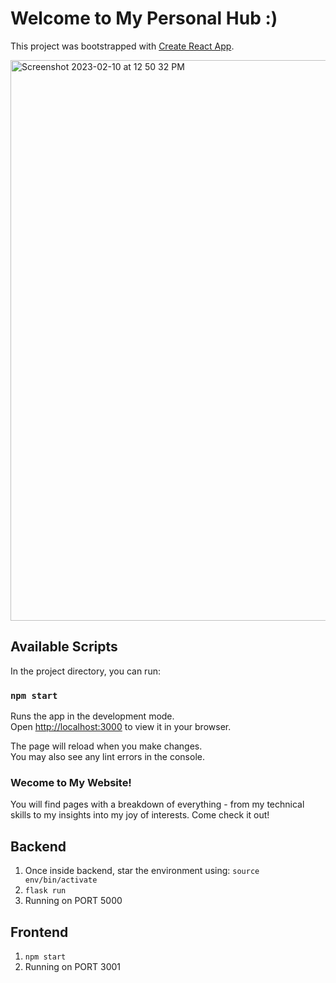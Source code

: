 # Welcome to My Personal Hub :)

This project was bootstrapped with [Create React App](https://github.com/facebook/create-react-app).

<img width="897" alt="Screenshot 2023-02-10 at 12 50 32 PM" src="https://user-images.githubusercontent.com/19063276/218195023-676329af-25b8-4eb6-be2a-f1e218b2934e.png">

## Available Scripts

In the project directory, you can run:

### `npm start`

Runs the app in the development mode.\
Open [http://localhost:3000](http://localhost:3000) to view it in your browser.

The page will reload when you make changes.\
You may also see any lint errors in the console.

### Wecome to My Website!

You will find pages with a breakdown of everything - from my technical skills to my insights into my joy of interests.
Come check it out!

## Backend

1. Once inside backend, star the environment using: `source env/bin/activate`
2. `flask run`
3. Running on PORT 5000

## Frontend

1. `npm start`
2. Running on PORT 3001
